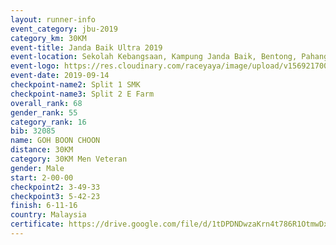 ```yaml
---
layout: runner-info 
event_category: jbu-2019 
category_km: 30KM 
event-title: Janda Baik Ultra 2019 
event-location: Sekolah Kebangsaan, Kampung Janda Baik, Bentong, Pahang, Malaysia 
event-logo: https://res.cloudinary.com/raceyaya/image/upload/v1569217009/logo/janda-baik_vch1pc.jpg 
event-date: 2019-09-14 
checkpoint-name2: Split 1 SMK 
checkpoint-name3: Split 2 E Farm 
overall_rank: 68
gender_rank: 55
category_rank: 16
bib: 32085
name: GOH BOON CHOON
distance: 30KM
category: 30KM Men Veteran
gender: Male
start: 2-00-00
checkpoint2: 3-49-33
checkpoint3: 5-42-23
finish: 6-11-16
country: Malaysia
certificate: https://drive.google.com/file/d/1tDPDNDwzaKrn4t786R1OtmwDxX_sslT6/view?usp=sharing
---
```

